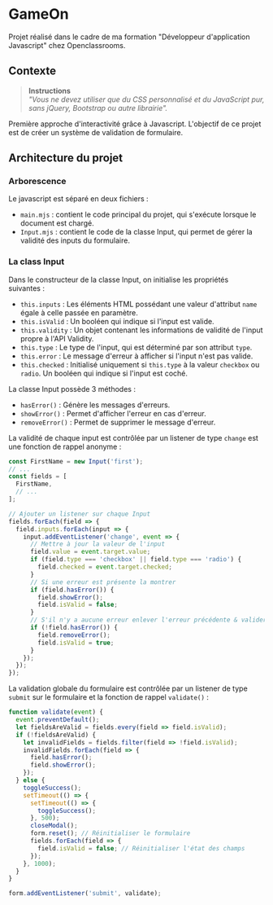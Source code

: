 # GameOn
Projet réalisé dans le cadre de ma formation "Développeur d'application Javascript" chez Openclassrooms.

## Contexte
>**Instructions**\
>_"Vous ne devez utiliser que du CSS personnalisé et du JavaScript pur, sans jQuery, Bootstrap ou autre librairie"._

Première approche d'interactivité grâce à Javascript. L'objectif de ce projet est de créer un système de validation de formulaire.

## Architecture du projet

### Arborescence
Le javascript est séparé en deux fichiers :
- `main.mjs` : contient le code principal du projet, qui s'exécute lorsque le document est chargé.
- `Input.mjs` : contient le code de la classe Input, qui permet de gérer la validité des inputs du formulaire.

### La class Input
Dans le constructeur de la classe Input, on initialise les propriétés suivantes :
- `this.inputs` : Les éléments HTML possédant une valeur d'attribut `name` égale à celle passée en paramètre.
- `this.isValid` : Un booléen qui indique si l'input est valide.
- `this.validity` : Un objet contenant les informations de validité de l'input propre à l'API Validity.
- `this.type` : Le type de l'input, qui est déterminé par son attribut `type`.
- `this.error` : Le message d'erreur à afficher si l'input n'est pas valide.
- `this.checked` : Initialisé uniquement si `this.type` à la valeur `checkbox` ou `radio`. Un booléen qui indique si l'input est coché.

La classe Input possède 3 méthodes :
- `hasError()` : Génère les messages d'erreurs.
- `showError()` : Permet d'afficher l'erreur en cas d'erreur.
- `removeError()` : Permet de supprimer le message d'erreur.

La validité de chaque input est contrôlée par un listener de type `change` est une fonction de rappel anonyme :
```js
const FirstName = new Input('first');
// ...
const fields = [
  FirstName,
  // ...
];

// Ajouter un listener sur chaque Input
fields.forEach(field => {
  field.inputs.forEach(input => {
    input.addEventListener('change', event => {
      // Mettre à jour la valeur de l'input
      field.value = event.target.value;
      if (field.type === 'checkbox' || field.type === 'radio') {
        field.checked = event.target.checked;
      }
      // Si une erreur est présente la montrer
      if (field.hasError()) {
        field.showError();
        field.isValid = false;
      }
      // S'il n'y a aucune erreur enlever l'erreur précédente & valider l'état de l'input
      if (!field.hasError()) {
        field.removeError();
        field.isValid = true;
      }
    });
  });
});
```

La validation globale du formulaire est contrôlée par un listener de type `submit` sur le formulaire et la fonction de rappel `validate()` :
```js
function validate(event) {
  event.preventDefault();
  let fieldsAreValid = fields.every(field => field.isValid);
  if (!fieldsAreValid) {
    let invalidFields = fields.filter(field => !field.isValid);
    invalidFields.forEach(field => {
      field.hasError();
      field.showError();
    });
  } else {
    toggleSuccess();
    setTimeout(() => {
      setTimeout(() => {
        toggleSuccess();
      }, 500);
      closeModal();
      form.reset(); // Réinitialiser le formulaire
      fields.forEach(field => {
        field.isValid = false; // Réinitialiser l'état des champs
      });
    }, 1000);
  }
}

form.addEventListener('submit', validate);
```